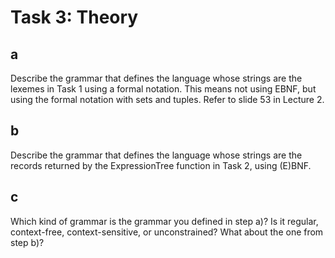 # Task 3: Theory

## a

Describe the grammar that defines the language whose strings are the lexemes in Task 1 using a formal notation.
This means not using EBNF, but using the formal notation with sets and tuples.
Refer to slide 53 in Lecture 2.

## b

Describe the grammar that defines the language whose strings are the records returned by the ExpressionTree
function in Task 2, using (E)BNF.

## c

Which kind of grammar is the grammar you defined in step a)?
Is it regular, context-free, context-sensitive, or unconstrained?
What about the one from step b)?
